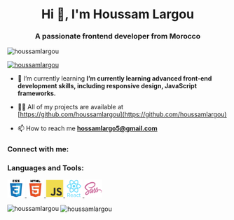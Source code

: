 <h1 align="center">Hi 👋, I'm Houssam Largou</h1>
<h3 align="center">A passionate frontend developer from Morocco</h3>

<p align="left"> <img src="https://komarev.com/ghpvc/?username=houssamlargou&label=Profile%20views&color=0e75b6&style=flat" alt="houssamlargou" /> </p>

<p align="left"> <a href="https://github.com/ryo-ma/github-profile-trophy"><img src="https://github-profile-trophy.vercel.app/?username=houssamlargou" alt="houssamlargou" /></a> </p>

- 🌱 I’m currently learning **I’m currently learning advanced front-end development skills, including responsive design, JavaScript frameworks.**

- 👨‍💻 All of my projects are available at [https://github.com/houssamlargou](https://github.com/houssamlargou)

- 📫 How to reach me **hossamlargo5@gmail.com**

<h3 align="left">Connect with me:</h3>
<p align="left">
</p>

<h3 align="left">Languages and Tools:</h3>
<p align="left"> <a href="https://www.w3schools.com/css/" target="_blank" rel="noreferrer"> <img src="https://raw.githubusercontent.com/devicons/devicon/master/icons/css3/css3-original-wordmark.svg" alt="css3" width="40" height="40"/> </a> <a href="https://www.w3.org/html/" target="_blank" rel="noreferrer"> <img src="https://raw.githubusercontent.com/devicons/devicon/master/icons/html5/html5-original-wordmark.svg" alt="html5" width="40" height="40"/> </a> <a href="https://developer.mozilla.org/en-US/docs/Web/JavaScript" target="_blank" rel="noreferrer"> <img src="https://raw.githubusercontent.com/devicons/devicon/master/icons/javascript/javascript-original.svg" alt="javascript" width="40" height="40"/> </a> <a href="https://reactjs.org/" target="_blank" rel="noreferrer"> <img src="https://raw.githubusercontent.com/devicons/devicon/master/icons/react/react-original-wordmark.svg" alt="react" width="40" height="40"/> </a> <a href="https://sass-lang.com" target="_blank" rel="noreferrer"> <img src="https://raw.githubusercontent.com/devicons/devicon/master/icons/sass/sass-original.svg" alt="sass" width="40" height="40"/> </a> </p>

<p><img align="left" src="https://github-readme-stats.vercel.app/api/top-langs?username=houssamlargou&show_icons=true&locale=en&layout=compact" alt="houssamlargou" /></p>

<p>&nbsp;<img align="center" src="https://github-readme-stats.vercel.app/api?username=houssamlargou&show_icons=true&locale=en" alt="houssamlargou" /></p>
